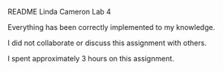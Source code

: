 README
Linda Cameron
Lab 4

Everything has been correctly implemented to my knowledge.

I did not collaborate or discuss this assignment with others.

I spent approximately 3 hours on this assignment.


